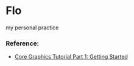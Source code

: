 # Flo
my personal practice

### Reference:
- [Core Graphics Tutorial Part 1: Getting Started](https://www.raywenderlich.com/162315/core-graphics-tutorial-part-1-getting-started)
